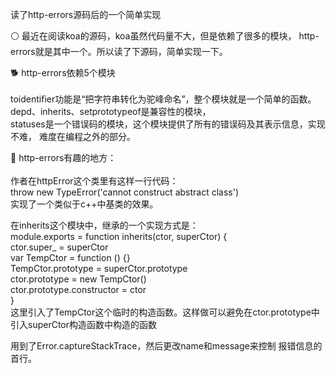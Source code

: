 读了http-errors源码后的一个简单实现

⚪ 最近在阅读koa的源码，koa虽然代码量不大，但是依赖了很多的模块，
http-errors就是其中一个。所以读了下源码，简单实现一下。

🐕 http-errors依赖5个模块<br/>
<br/>toidentifier功能是“把字符串转化为驼峰命名”，整个模块就是一个简单的函数。
<br/>depd、inherits、setprototypeof是兼容性的模块，
<br/>statuses是一个错误码的模块，这个模块提供了所有的错误码及其表示信息，实现不难，
难度在编程之外的部分。

🐶 http-errors有趣的地方：<br/><br/>
作者在httpError这个类里有这样一行代码：
<br/>throw new TypeError('cannot construct abstract class')<br/>
实现了一个类似于c++中基类的效果。

在inherits这个模块中，继承的一个实现方式是：
 <br/>module.exports = function inherits(ctor, superCtor) {
 <br/>  ctor.super_ = superCtor
 <br/>  var TempCtor = function () {}
  <br/> TempCtor.prototype = superCtor.prototype
  <br/> ctor.prototype = new TempCtor()
  <br/> ctor.prototype.constructor = ctor
<br/>}<br/>
这里引入了TempCtor这个临时的构造函数。这样做可以避免在ctor.prototype中
引入superCtor构造函数中构造的函数

用到了Error.captureStackTrace，然后更改name和message来控制
报错信息的首行。
